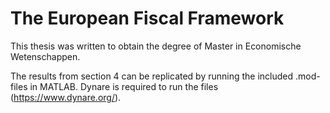 # The European Fiscal Framework

This thesis was written to obtain the degree of Master in Economische Wetenschappen.
 
The results from section 4 can be replicated by running the included .mod-files in MATLAB. Dynare is required to run the files (https://www.dynare.org/).
